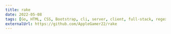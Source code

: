 ```yaml
---
title: rake
date: 2022-05-08
tags: [Go, HTML, CSS, Bootstrap, cli, server, client, full-stack, regex, Docker, Linux, macOS, Windows]
externalUrl: https://github.com/AppleGamer22/rake
---
```

